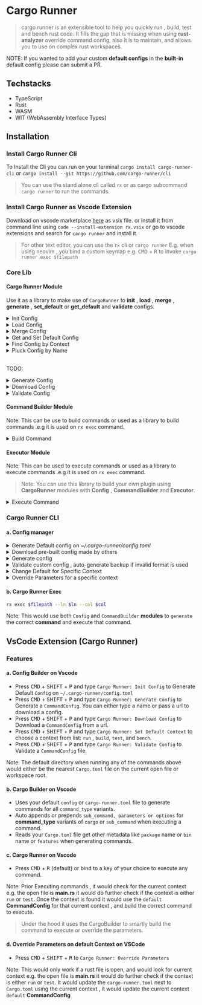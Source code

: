 # Cargo Runner

> cargo runner is an extensible tool to help you quickly run , build, test and bench rust code. It fills the gap that is missing when using **rust-analyzer** override command config, also it is to maintain, and allows you to use on complex rust workspaces.



NOTE: If you wanted to add your custom **default configs** in the **built-in** default config please can submit a PR.




## Techstacks

- TypeScript
- Rust
- WASM
- WIT (WebAssembly Interface Types)


## Installation

### Install Cargo Runner Cli

To Install the Cli you can run on your terminal  `cargo install cargo-runner-cli` or `cargo install --git https://github.com/cargo-runner/cli`

> You can use the stand alone cli called `rx` or as cargo subcommand `cargo runner` to run the commands. 

### Install Cargo Runner as Vscode Extension
Download on vscode marketplace [here](https://marketplace.visualstudio.com/items?itemName=masterustacean.cargo-runner) as vsix file. or install it from command line using `code --install-extension rx.vsix` or go to vscode extensions and search for `cargo runner` and install it.

> For other text editor, you can use the `rx` cli or `cargo runner`  E.g. when using neovim , you bind a custom keymap e.g. <kbd>CMD</kbd> + <kbd>R</kbd> to invoke `cargo runner exec $filepath` 


### Core Lib

#### Cargo Runner Module
Use it as a library to make use of `CargoRunner` to **init** , **load** , **merge** , **generate** , **set_default** or **get_default** and **validate** configs.

<details>
<summary>Init Config</summary>

```rust
use core::CargoRunner;

/// Use when you want to initialize a new config at `~/.cargo-runner/config.toml`
fn main() {
    let config = CargoRunner::init();
    println!("{:#?}", config);
}
```
</details>

<details>
<summary>Load Config</summary>

```rust
use core::CargoRunner;
use std::path::PathBuf;

/// Use when you want to load a specific config from a given path
fn main() {
    let path = PathBuf::from("cargo-runner-leptos.toml");
    let config = CargoRunner::load(path);
    println!("{:#?}", config);
}
```

</details>

<details>
<summary>Merge Config</summary>

```rust
use core::{CargoRunner, Context};
use std::path::PathBuf;

/// Use when you want to merge a specific config and override it with another config
fn main() {
    let mut config = CargoRunner::default();

    let path = PathBuf::from("cargo-runner-leptos.toml");

    let leptos_config = CargoRunner::load(path);

    config.merge(leptos_config);

    let default = config.get_default(Context::Run);

    println!(
        "run default command config is set to: {:#?}",
        default.unwrap_or_default()
    );

    println!("{:#?}", config);
}
```

</details>


<details>
<summary>Get and Set Default Config</summary>

```rust
use core::{CargoRunner, Context};
use std::path::PathBuf;

fn main() {
    let path = PathBuf::from("cargo-runner-leptos.toml");

    let mut config = CargoRunner::load(path);

    config.merge(CargoRunner::default());

    let default = config.get_default(Context::Run);

    println!(
        "previous default for run context: {:#?}",
        default.unwrap_or_default()
    );

    config.set_default(Context::Run, "leptos").unwrap();

    let default = config.get_default(Context::Run);

    println!(
        "latest default for run context: {:#?}",
        default.unwrap_or_default()
    );
}
```

</details>

<details>
<summary>Find Config by Context</summary>

```rust
use core::{CargoRunner, Context};
use std::path::PathBuf;

/// Use when you want to find a specific config for a given context
fn main() {
    let mut config = CargoRunner::default();
    let path = PathBuf::from("example-leptos.toml");
    let  leptos = CargoRunner::load(path);
    {
        config.merge(leptos);
    }

    let default = config.find(Context::Run,"leptos");

    println!("{:#?}", default);
}
```

</details>

<details>
<summary>Pluck Config by Name</summary>

```rust
use core::CargoRunner;
use std::path::PathBuf;

/// Use when you need to pluck all config with same name 
/// on different context, does providing you a new [CargRunner] instance
/// that has that **config_name** available to any context.
/// e.g. when you want to pluck only the **leptos** config and remove other configs.
/// prior merging to other configs.
/// It also set all  default for any context that matches the **config_name**
fn main() {
    let mut config = CargoRunner::default();
    let path = PathBuf::from("example-leptos.toml");
    let  leptos = CargoRunner::load(path);
    {
        config.merge(leptos);
    }

    let default = config.pluck("leptos");

    println!("{:#?}", default);
}
```

</details>


<br>

TODO: 

<details>
<summary>Generate Config</summary>

```rust
use core::models::Config;

fn main() {
    todo!()
}
```

</details>

<details>
<summary>Download Config</summary>

```rust
use core::models::Config;

fn main() {
    todo!()
}
```

</details>


<details>
<summary>Validate Config</summary>

```rust
use core::models::Config;

fn main() {
    todo!()
}
```

</details>



#### Command Builder Module

Note: This can be use to build commands or used as a library to build commands .e.g it is used on `rx exec` command.

<details>
<summary>Build Command</summary>

```rust
use core::models::Config;

fn main() {
    todo!()
}
```

</details>


#### Executor  Module

Note: This can be used to execute commands or used as a library to execute commands .e.g it is used on `rx exec` command.

> Note: You can use this library to build your own plugin using **CargoRunner** modules with **Config** , **CommandBuilder** and **Executor**.

<details>
<summary>Execute Command</summary>

```rust
use core::models::Config;

fn main() {
    todo!()
}
```

Note: This would read the file , and current position if --ln and --col are provided, it would use that to determine the current context. and would use the nearest `cargo-runner.toml` file near `Cargo.toml` to generate the commands. It would use as well the `Cargo.toml` file to add other metadata like `package` name or `bin` name or `features` when generating commands.

</details>

### Cargo Runner CLI

#### a. Config manager


<details>
<summary>Generate Default config on <em>~/.cargo-runner/config.toml</em></summary>

```sh
rx init
```

</details>

<details>
<summary> Download pre-built config made by others </summary>

```sh
rx download https://github.com/cargo-runner/configs/raw/main/leptos/leptos.toml
# you can also download a config and set it as default config for specific context
rx download https://github.com/cargo-runner/configs/raw/main/leptos/leptos.toml --default run
```

</details>

<details>
<summary> Generate config</summary>

```sh
# pass an optional name 
rx generate
# if you pass the name it would generate a config for the given name if it exists
rx generate leptos
# by default it would be generated on current working directory
# if we want to generate on a different dir we can pass --dir
rx generate --dir ~/.cargo-runner/configs/leptos leptos
# to download a config and generate it on current working directory
rx generate --url https://github.com/cargo-runner/configs/raw/main/leptos/leptos.toml
# if you want to download and set different dir name you can also pass --dir
rx generate --url https://github.com/cargo-runner/configs/raw/main/leptos/leptos.toml --dir ~/.cargo-runner/configs/leptos
```

[example-override.toml](./cargo-runner-leptos.toml) generated 

```toml
[run]
default = "leptos"

[[run.commands]]
name = "leptos"
command_type = "sub_command"
command = "leptos"
sub_command = "watch"
allowed_subcommands = []

[run.commands.env]
```

</details>


<details>
<summary>Validate custom config , auto-generate backup if invalid format is used</summary>

```sh
# if you dont pass in a path it would assume it is on current working directory
rx validate
# you can pass a config file path
rx validate ~/.cargo-runner/configs/leptos/leptos.toml
# if you need to validate default config you can pass --default
rx validate --default
```

Invalid config would move the file to e.g. `$name.0.bak` and a valid config would be generated for you to modify.


</details>

<details>
<summary> Change Default for Specific Context </summary>

```sh
# the name params is optional
rx default run
# if the name if provided it would check if the context exists
# before setting it as default , if it doesnt exist nothing would happen
# and an error would be shown
rx default run leptos
```

</details>

<details>

<summary>Override Parameters for a specific context</summary>

```sh
rx params $context --path $path
# example
rx params run --path /Users/uriah/oss/rx/crates/cli/src/main.rs
```

Note: The file path here would be used to determine where to look for the `cargo-runner.toml` file, and update the `default` context with the parameters.


</details>


#### b. Cargo Runner Exec


```sh
rx exec $filepath --ln $ln --col $col
```

Note: This would use both `Config` and `CommandBuilder` **modules** to `generate` the correct **command**  and execute that command.


## VsCode Extension (Cargo Runner)

### Features

#### a. Config Builder on Vscode

- Press <kbd>CMD</kbd> + <kbd>SHIFT</kbd> + <kbd>P</kbd> and type `Cargo Runner: Init Config`  to Generate Default `Config` on `~/.cargo-runner/config.toml`
- Press <kbd>CMD</kbd> + <kbd>SHIFT</kbd> + <kbd>P</kbd> and type `Cargo Runner: Generate Config`  to Generate a `CommandConfig`. You can either type a name or pass a url to download a config.
- Press <kbd>CMD</kbd> + <kbd>SHIFT</kbd> + <kbd>P</kbd> and type `Cargo Runner: Download Config` to Download a `CommandConfig` from a url.
- Press <kbd>CMD</kbd> + <kbd>SHIFT</kbd> + <kbd>P</kbd> and type `Cargo Runner: Set Default Context` to choose a context from list: `run` , `build`, `test`, and `bench`.
- Press <kbd>CMD</kbd> + <kbd>SHIFT</kbd> + <kbd>P</kbd> and type `Cargo Runner: Validate Config` to Validate a `CommandConfig` file.

Note: The default directory when running any of the commands above would either be the nearest `Cargo.toml` file on the current open file or workspace root.

#### b. Cargo Builder on Vscode
- Uses your default `config` or `cargo-runner.toml` file to generate commands for all `command_type` variants.
- Auto appends or prepends `sub_command, parameters or options` for **command_type** variants of  `cargo` or `sub_command` when executing a command.
- Reads your `Cargo.toml` file get other metadata like `package` name or `bin` name or `features` when generating commands.

#### c. Cargo Runner on Vscode

- Press <kbd>CMD</kbd> + <kbd>R</kbd> (default) or bind to a key of your choice to execute any command.

Note: Prior Executing commands , it would check for the current context e.g. the open file is **main.rs** it would do further check if the context is either `run` or `test`. Once the context is found it would use the `default` **CommandConfig** for that current context , and build the correct command to execute.

> Under the hood it uses the CargoBuilder to smartly build the command to execute or override the parameters.

#### d. Override Parameters on default Context on VSCode

- Press <kbd>CMD</kbd> + <kbd>SHIFT</kbd> + <kbd>R</kbd> to `Cargo Runner: Override Parameters` 

Note: This would only work if a rust file is open, and would look for current context e.g. the open file is **main.rs** it would do further check if the context is either `run` or `test`. It would update the `cargo-runner.toml` next to `Cargo.toml` using the current context , it would update the current context `default` **CommandConfig** 



